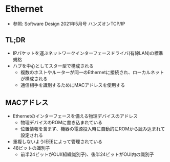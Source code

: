 # Ethernet
- 参照: Software Design 2021年5月号 ハンズオンTCP/IP

## TL;DR
- IPパケットを運ぶネットワークインターフェースドライバ(有線LAN)の標準規格
- ハブを中心としてスター型で構成される
  - 複数のホストやルーターが同一のEthernetに接続され、ローカルネットが構成される
  - 通信相手を識別するためにMACアドレスを使用する

## MACアドレス
- Ethernetのインターフェースを備える物理デバイスのアドレス
  - 物理デバイスのROMに書き込まれている
  - 位置情報を含まず、機器の電源投入時に自動的にROMから読み込まれて設定される
- 重複しないようIEEEによって管理されている
- 48ビットの識別子
  - 前半24ビットがOUI(組織識別子)、後半24ビットがOUI内の識別子
